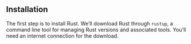 ## Installation

The first step is to install Rust. We’ll download Rust through `rustup`, a
command line tool for managing Rust versions and associated tools. You’ll need
an internet connection for the download.